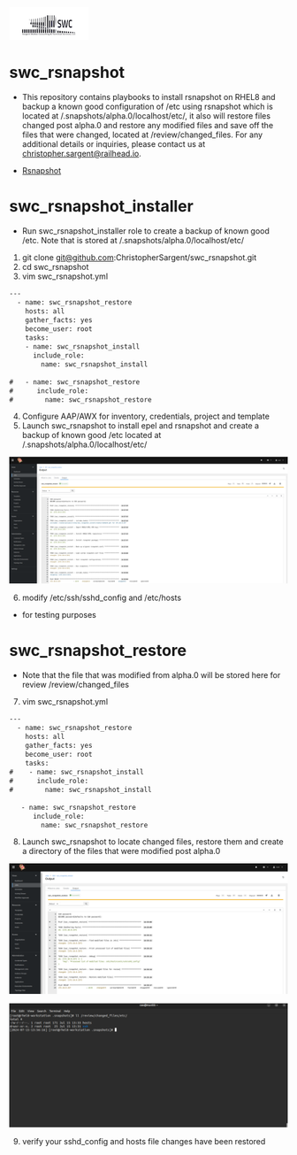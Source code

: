![alt text](swclogo.jpg)
# swc_rsnapshot
* This repository contains playbooks to install rsnapshot on RHEL8 and backup a known good configuration of /etc using rsnapshot which is located at /.snapshots/alpha.0/localhost/etc/, it also will restore files changed post alpha.0 and restore any modified files and save off the files that were changed, located at /review/changed_files. For any additional details or inquiries, please contact us at christopher.sargent@railhead.io.

* [Rsnapshot](https://github.com/rsnapshot/rsnapshot)

# swc_rsnapshot_installer 
* Run swc_rsnapshot_installer role to create a backup of known good /etc. Note that is stored at /.snapshots/alpha.0/localhost/etc/
1. git clone git@github.com:ChristopherSargent/swc_rsnapshot.git
2. cd swc_rsnapshot
3. vim swc_rsnapshot.yml
```
---
  - name: swc_rsnapshot_restore
    hosts: all
    gather_facts: yes
    become_user: root
    tasks:
    - name: swc_rsnapshot_install
      include_role:
        name: swc_rsnapshot_install

#   - name: swc_rsnapshot_restore
#      include_role:
#        name: swc_rsnapshot_restore
```
4. Configure AAP/AWX for inventory, credentials, project and template
5. Launch swc_rsnapshot to install epel and rsnapshot and create a backup of known good /etc located at /.snapshots/alpha.0/localhost/etc/

![Screenshot](resources/screenshot01.png)

6. modify /etc/ssh/sshd_config and /etc/hosts
* for testing purposes

# swc_rsnapshot_restore
* Note that the file that was modified from alpha.0 will be stored here for review /review/changed_files
7. vim swc_rsnapshot.yml
```
---
  - name: swc_rsnapshot_restore
    hosts: all
    gather_facts: yes
    become_user: root
    tasks:
#    - name: swc_rsnapshot_install
#      include_role:
#        name: swc_rsnapshot_install

   - name: swc_rsnapshot_restore
      include_role:
        name: swc_rsnapshot_restore
```
8. Launch swc_rsnapshot to locate changed files, restore them and create a directory of the files that were modified post alpha.0

![Screenshot](resources/screenshot02.png)

![Screenshot](resources/screenshot03.png)

9. verify your sshd_config and hosts file changes have been restored